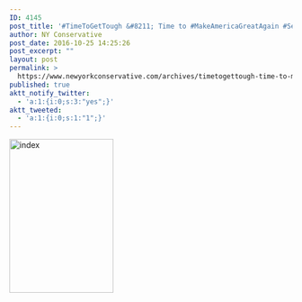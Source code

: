 ```yaml
---
ID: 4145
post_title: '#TimeToGetTough &#8211; Time to #MakeAmericaGreatAgain #SecureTheBorder #tcot #PJNET'
author: NY Conservative
post_date: 2016-10-25 14:25:26
post_excerpt: ""
layout: post
permalink: >
  https://www.newyorkconservative.com/archives/timetogettough-time-to-makeamericagreatagain-securetheborder-tcot-pjnet/
published: true
aktt_notify_twitter:
  - 'a:1:{i:0;s:3:"yes";}'
aktt_tweeted:
  - 'a:1:{i:0;s:1:"1";}'
---
```

<a href="https://www.newyorkconservative.com/wp-content/uploads/2015/07/index.jpeg"><img class="alignnone size-full wp-image-3369" src="https://www.newyorkconservative.com/wp-content/uploads/2015/07/index.jpeg" alt="index" width="185" height="273" /></a>